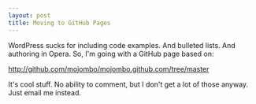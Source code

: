 ```yaml
---
layout: post
title: Moving to GitHub Pages
---
```


WordPress sucks for including code examples. And bulleted lists. And authoring in Opera. So, I'm going with a GitHub page based on:

http://github.com/mojombo/mojombo.github.com/tree/master

It's cool stuff. No ability to comment, but I don't get a lot of those anyway. Just email me instead.

